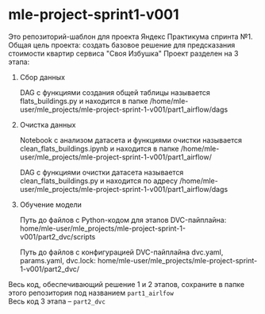 # mle-project-sprint1-v001
Это репозиторий-шаблон для проекта Яндекс Практикума спринта №1.
Общая цель проекта: создать базовое решение для предсказания стоимости квартир сервиса "Своя Избушка"
Проект разделен на 3 этапа:
1. Сбор данных
    
    DAG с функциями создания общей таблицы называется flats_buildings.py и находится в папке /home/mle-user/mle_projects/mle-project-sprint-1-v001/part1_airflow/dags
2. Очистка данных
    
    Notebook c анализом датасета и функциями очистки называется clean_flats_buildings.ipynb и находится в папке /home/mle-user/mle_projects/mle-project-sprint-1-v001/part1_airflow/
    
    DAG с функциями очистки датасета называется clean_flats_buildings.py и находится по адресу /home/mle-user/mle_projects/mle-project-sprint-1-v001/part1_airflow/dags
3. Обучение модели
    
    Путь до файлов с Python-кодом для этапов DVC-пайплайна: home/mle-user/mle_projects/mle-project-sprint-1-v001/part2_dvc/scripts
    
    Путь до файлов с конфигурацией DVC-пайплайна dvc.yaml, params.yaml, dvc.lock: home/mle-user/mle_projects/mle-project-sprint-1-v001/part2_dvc/

Весь код, обеспечивающий решение 1 и 2 этапов, сохраните в папке этого репозитория под названием `part1_airlfow` <br/>
Весь код 3 этапа – `part2_dvc` <br/>
